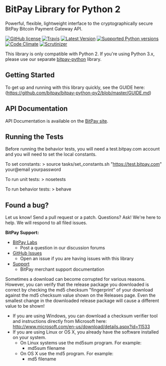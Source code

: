 # BitPay Library for Python 2

Powerful, flexible, lightweight interface to the cryptographically secure BitPay Bitcoin Payment Gateway API.

[![GitHub license](https://img.shields.io/badge/license-MIT-blue.svg?style=flat-square)](https://raw.githubusercontent.com/bitpay/bitpay-python-py2/master/LICENSE.txt)
[![Travis](https://img.shields.io/travis/bitpay/bitpay-python-py2.svg?style=flat-square)](https://travis-ci.org/bitpay/bitpay-python-py2)
[![Latest Version](https://pypip.in/version/bitpay_py2/badge.svg?style=flat-square)](https://pypi.python.org/pypi/bitpay-py2/)
[![Supported Python versions](https://pypip.in/py_versions/bitpay_py2/badge.svg?style=flat-square)](https://pypi.python.org/pypi/bitpay-py2/)
[![Code Climate](https://img.shields.io/codeclimate/github/bitpay/bitpay-python-py2.svg?style=flat-square)](https://codeclimate.com/github/bitpay/bitpay-python-py2)
[![Scrutinizer](https://img.shields.io/scrutinizer/g/bitpay/bitpay-python-py2.svg?style=flat-square)](https://scrutinizer-ci.com/g/bitpay/bitpay-python-py2/)

This library is only compatible with Python 2. If you're using Python 3.x, please use our separate [bitpay-python](https://github.com/ionux/bitpay-python) library.

## Getting Started
To get up and running with this library quickly, see the GUIDE here: (https://github.com/bitpay/bitpay-python-py2/blob/master/GUIDE.md)

## API Documentation

API Documentation is available on the [BitPay site](https://bitpay.com/api).

## Running the Tests

Before running the behavior tests, you will need a test.bitpay.com account and you will need to set the local constants. 

To set constants:
    > source tasks/set_constants.sh "https://test.bitpay.com" your@email yourpassword

To run unit tests:
    > nosetests

To run behavior tests:
    > behave
    
## Found a bug?

Let us know! Send a pull request or a patch. Questions? Ask! We're here to help. We will respond to all filed issues.

**BitPay Support:**

* [BitPay Labs](https://labs.bitpay.com/c/libraries/python)
  * Post a question in our discussion forums
* [GitHub Issues](https://github.com/bitpay/bitpay-python-py2/issues)
  * Open an issue if you are having issues with this library
* [Support](https://support.bitpay.com)
  * BitPay merchant support documentation

Sometimes a download can become corrupted for various reasons.  However, you can verify that the release package you downloaded is correct by checking the md5 checksum "fingerprint" of your download against the md5 checksum value shown on the Releases page.  Even the smallest change in the downloaded release package will cause a different value to be shown!
  * If you are using Windows, you can download a checksum verifier tool and instructions directly from Microsoft here: http://www.microsoft.com/en-us/download/details.aspx?id=11533
  * If you are using Linux or OS X, you already have the software installed on your system.
    * On Linux systems use the md5sum program.  For example:
      * md5sum filename
    * On OS X use the md5 program.  For example:
      * md5 filename
